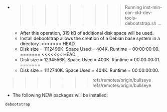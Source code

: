 * >>>>>>>>> Running inst-min-con-cld-dev-tools-debootstrap.sh ...
  * After this operation, 319 kB of additional disk space will be used.
  * Install debootstrap allows the creation of a Debian base system in a directory.
<<<<<<< HEAD
  * Disk size = 1112496K. Space Used = 404K. Runtime = 00:00:00:00.
=======
<<<<<<< HEAD
  * Disk size = 1234556K. Space Used = 400K. Runtime = 00:00:00:01.
=======
  * Disk size = 1112740K. Space Used = 404K. Runtime = 00:00:00:00.
>>>>>>> refs/remotes/origin/bullseye
>>>>>>> refs/remotes/origin/bullseye
  * The following NEW packages will be installed:
  ```bash
debootstrap
  ```
